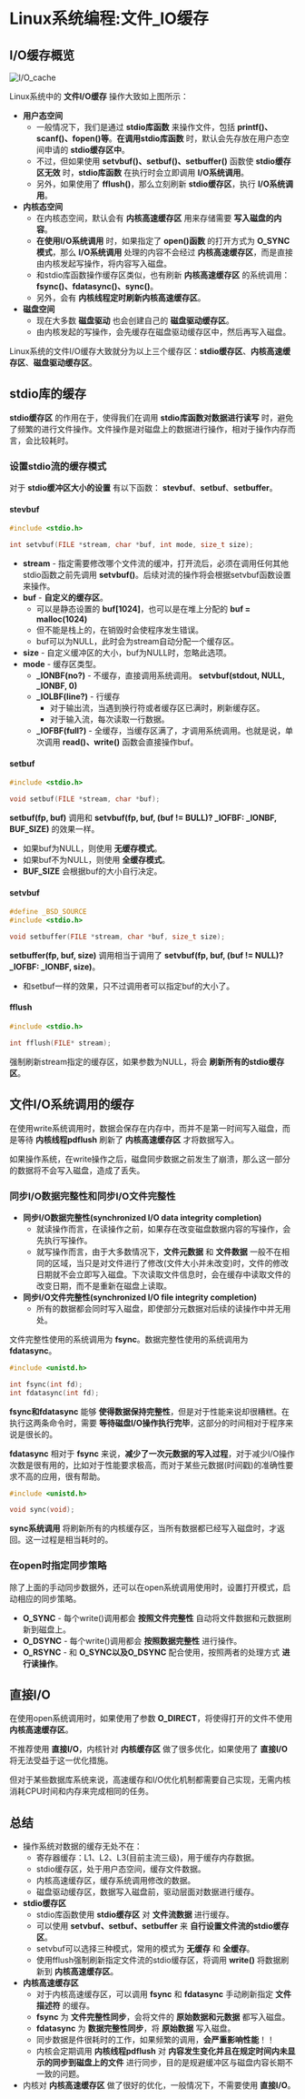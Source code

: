 # Linux系统编程:文件_IO缓存

## I/O缓存概览

![I/O_cache](/Image/Linux/Chapter13/13_io_cache.png)

Linux系统中的 **文件I/O缓存** 操作大致如上图所示：

- **用户态空间**
  - 一般情况下，我们是通过 **stdio库函数** 来操作文件，包括 **printf()、scanf()、fopen()等**。**在调用stdio库函数** 时，默认会先存放在用户态空间申请的 **stdio缓存区中**。
  - 不过，但如果使用 **setvbuf()、setbuf()、setbuffer()** 函数使 **stdio缓存区无效** 时，**stdio库函数** 在执行时会立即调用 **I/O系统调用**。
  - 另外，如果使用了 **fflush()**，那么立刻刷新 **stdio缓存区**，执行 **I/O系统调用**。
- **内核态空间**
  - 在内核态空间，默认会有 **内核高速缓存区** 用来存储需要 **写入磁盘的内容**。
  - **在使用I/O系统调用** 时，如果指定了 **open()函数** 的打开方式为 **O_SYNC模式**，那么 **I/O系统调用** 处理的内容不会经过 **内核高速缓存区**，而是直接由内核发起写操作，将内容写入磁盘。
  - 和stdio库函数操作缓存区类似，也有刷新 **内核高速缓存区** 的系统调用：**fsync()、fdatasync()、sync()**。
  - 另外，会有 **内核线程定时刷新内核高速缓存区**。
- **磁盘空间**
  - 现在大多数 **磁盘驱动** 也会创建自己的 **磁盘驱动缓存区**。
  - 由内核发起的写操作，会先缓存在磁盘驱动缓存区中，然后再写入磁盘。

Linux系统的文件I/O缓存大致就分为以上三个缓存区：**stdio缓存区**、**内核高速缓存区**、**磁盘驱动缓存区**。

## stdio库的缓存

**stdio缓存区** 的作用在于，使得我们在调用 **stdio库函数对数据进行读写** 时，避免了频繁的进行文件操作。文件操作是对磁盘上的数据进行操作，相对于操作内存而言，会比较耗时。

<!-- 另外，是否耗时也与 **stdio缓存区** 的大小有关，小的缓存区，相对于大的缓存区，需要更频繁的调用系统调用，也会相对的增加I/O处理的时间消耗。

选择 **大小合适的stdio缓存区** 很重要！ -->

### 设置stdio流的缓存模式

对于 **stdio缓冲区大小的设置** 有以下函数： **stevbuf**、**setbuf**、**setbuffer**。

#### stevbuf

```c
#include <stdio.h>

int setvbuf(FILE *stream, char *buf, int mode, size_t size);
```

- **stream** - 指定需要修改哪个文件流的缓冲，打开流后，必须在调用任何其他stdio函数之前先调用 **setvbuf()**。后续对流的操作将会根据setvbuf函数设置来操作。
- **buf** - **自定义的缓存区**。
  - 可以是静态设置的 **buf[1024]**，也可以是在堆上分配的 **buf = malloc(1024)**
  - 但不能是栈上的，在销毁时会使程序发生错误。
  - buf可以为NULL，此时会为stream自动分配一个缓存区。
- **size** - 自定义缓冲区的大小，buf为NULL时，忽略此选项。
- **mode** - 缓存区类型。
  - **_IONBF(no?)** - 不缓存，直接调用系统调用。 **setvbuf(stdout, NULL, _IONBF, 0)**
  - **_IOLBF(line?)** - 行缓存
    - 对于输出流，当遇到换行符或者缓存区已满时，刷新缓存区。
    - 对于输入流，每次读取一行数据。
  - **_IOFBF(full?)** - 全缓存，当缓存区满了，才调用系统调用。也就是说，单次调用 **read()、write()** 函数会直接操作buf。

#### setbuf

```c
#include <stdio.h>

void setbuf(FILE *stream, char *buf);
```

**setbuf(fp, buf)** 调用和 **setvbuf(fp, buf, (buf != BULL)? _IOFBF: _IONBF, BUF_SIZE)** 的效果一样。

- 如果buf为NULL，则使用 **无缓存模式**。
- 如果buf不为NULL，则使用 **全缓存模式**。
- **BUF_SIZE** 会根据buf的大小自行决定。

#### setvbuf

```c
#define _BSD_SOURCE
#include <stdio.h>

void setbuffer(FILE *stream, char *buf, size_t size);
```

**setbuffer(fp, buf, size)** 调用相当于调用了 **setvbuf(fp, buf, (buf != NULL)? _IOFBF: _IONBF, size)**。

- 和setbuf一样的效果，只不过调用者可以指定buf的大小了。

#### fflush

```c
#include <stdio.h>

int fflush(FILE* stream);
```

强制刷新stream指定的缓存区，如果参数为NULL，将会 **刷新所有的stdio缓存区**。

## 文件I/O系统调用的缓存

在使用write系统调用时，数据会保存在内存中，而并不是第一时间写入磁盘，而是等待 **内核线程pdflush** 刷新了 **内核高速缓存区** 才将数据写入。

如果操作系统，在write操作之后，磁盘同步数据之前发生了崩溃，那么这一部分的数据将不会写入磁盘，造成了丢失。

### 同步I/O数据完整性和同步I/O文件完整性

- **同步I/O数据完整性(synchronized I/O data integrity completion)**
  - 就读操作而言，在读操作之前，如果存在改变磁盘数据内容的写操作，会先执行写操作。
  - 就写操作而言，由于大多数情况下，**文件元数据** 和 **文件数据** 一般不在相同的区域，当只是对文件进行了修改(文件大小并未改变)时，文件的修改日期就不会立即写入磁盘。下次读取文件信息时，会在缓存中读取文件的改变日期，而不是重新在磁盘上读取。
- **同步I/O文件完整性(synchronized I/O file integrity completion)**
  - 所有的数据都会同时写入磁盘，即使部分元数据对后续的读操作中并无用处。

文件完整性使用的系统调用为 **fsync**。数据完整性使用的系统调用为 **fdatasync**。

```c
#include <unistd.h>

int fsync(int fd);
int fdatasync(int fd);
```

**fsync和fdatasync** 能够 **使得数据保持完整性**，但是对于性能来说却很糟糕。在执行这两条命令时，需要 **等待磁盘I/O操作执行完毕**，这部分的时间相对于程序来说是很长的。

**fdatasync** 相对于 **fsync** 来说，**减少了一次元数据的写入过程**，对于减少I/O操作次数是很有用的，比如对于性能要求极高，而对于某些元数据(时间戳)的准确性要求不高的应用，很有帮助。

```c
#include <unistd.h>

void sync(void);
```

**sync系统调用** 将刷新所有的内核缓存区，当所有数据都已经写入磁盘时，才返回。这一过程是相当耗时的。

### 在open时指定同步策略

除了上面的手动同步数据外，还可以在open系统调用使用时，设置打开模式，启动相应的同步策略。

- **O_SYNC** - 每个write()调用都会 **按照文件完整性** 自动将文件数据和元数据刷新到磁盘上。
- **O_DSYNC** - 每个write()调用都会 **按照数据完整性** 进行操作。
- **O_RSYNC** - 和 **O_SYNC以及O_DSYNC** 配合使用，按照两者的处理方式 **进行读操作**。

## 直接I/O

在使用open系统调用时，如果使用了参数 **O_DIRECT**，将使得打开的文件不使用 **内核高速缓存区**。

不推荐使用 **直接I/O**，内核针对 **内核缓存区** 做了很多优化，如果使用了 **直接I/O** 将无法受益于这一优化措施。

但对于某些数据库系统来说，高速缓存和I/O优化机制都需要自己实现，无需内核消耗CPU时间和内存来完成相同的任务。

## 总结

- 操作系统对数据的缓存无处不在：
  - 寄存器缓存：L1、L2、L3(目前主流三级)，用于缓存内存数据。
  - stdio缓存区，处于用户态空间，缓存文件数据。
  - 内核高速缓存区，缓存系统调用修改的数据。
  - 磁盘驱动缓存区，数据写入磁盘前，驱动层面对数据进行缓存。
- **stdio缓存区**
  - stdio库函数使用 **stdio缓存区** 对 **文件流数据** 进行缓存。
  - 可以使用 **setvbuf、setbuf、setbuffer** 来 **自行设置文件流的stdio缓存区**。
  - setvbuf可以选择三种模式，常用的模式为 **无缓存** 和 **全缓存**。
  - 使用fflush强制刷新指定文件流的stdio缓存区，将调用 **write()** 将数据刷新到 **内核高速缓存区**。
- **内核高速缓存区**
  - 对于内核高速缓存区，可以调用 **fsync** 和 **fdatasync** 手动刷新指定 **文件描述符** 的缓存。
  - **fsync** 为 **文件完整性同步**，会将文件的 **原始数据和元数据** 都写入磁盘。
  - **fdatasync** 为 **数据完整性同步**，将 **原始数据** 写入磁盘。
  - 同步数据是件很耗时的工作，如果频繁的调用，**会严重影响性能**！！
  - 内核会定期调用 **内核线程pdflush** 对 **内容发生变化并且在规定时间内未显示的同步到磁盘上的文件** 进行同步，目的是规避缓冲区与磁盘内容长期不一致的问题。
- 内核对 **内核高速缓存区** 做了很好的优化，一般情况下，不需要使用 **直接I/O**。